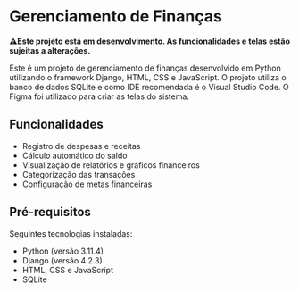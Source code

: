 <!DOCTYPE html>
<html>

<head>
  <meta charset="UTF-8">
</head>

<body>
  <h1>Gerenciamento de Finanças</h1>
  <p><strong>⚠️Este projeto está em desenvolvimento. As funcionalidades e telas estão sujeitas a alterações.</strong></p>

  <p>Este é um projeto de gerenciamento de finanças desenvolvido em Python utilizando o framework Django, HTML, CSS e JavaScript. O projeto utiliza o banco de dados SQLite e como IDE recomendada é o Visual Studio Code. O Figma foi utilizado para criar as telas do sistema.</p>

  <h2>Funcionalidades</h2>
  <ul>
    <li>Registro de despesas e receitas</li>
    <li>Cálculo automático do saldo</li>
    <li>Visualização de relatórios e gráficos financeiros</li>
    <li>Categorização das transações</li>
    <li>Configuração de metas financeiras</li>
  </ul>

  <h2>Pré-requisitos</h2>
  <p>Seguintes tecnologias instaladas:</p>
  <ul>
    <li>Python (versão 3.11.4)</li>
    <li>Django (versão 4.2.3)</li>
    <li>HTML, CSS e JavaScript</li>
    <li>SQLite</li>
  </ul>
